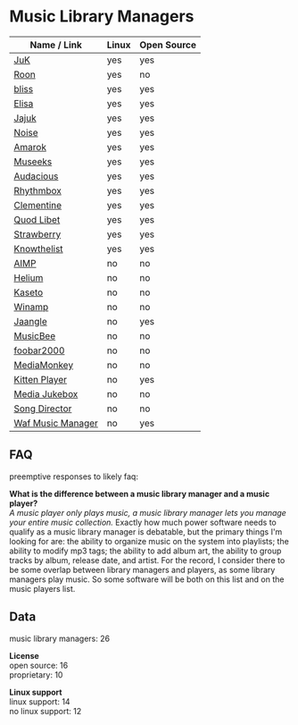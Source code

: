 # Music Library Managers
| Name / Link                                                      | Linux | Open Source |
| ---------------------------------------------------------------- | ----- | ----------- |
| [JuK](https://juk.kde.org/)                                      | yes   | yes         |
| [Roon](https://roonlabs.com/)                                    | yes   | no          |
| [bliss](https://www.blisshq.com/)                                | yes   | yes         |
| [Elisa](https://community.kde.org/Elisa)                         | yes   | yes         |
| [Jajuk](http://jajuk.info/)                                      | yes   | yes         |
| [Noise](https://launchpad.net/noise)                             | yes   | yes         |
| [Amarok](https://amarok.kde.org/)                                | yes   | yes         |
| [Museeks](https://museeks.io/)                                   | yes   | yes         |
| [Audacious](https://audacious-media-player.org/)                 | yes   | yes         |
| [Rhythmbox](https://wiki.gnome.org/Apps/Rhythmbox)               | yes   | yes         |
| [Clementine](https://clementine-player.org/)                     | yes   | yes         |
| [Quod Libet](https://quodlibet.readthedocs.io/en/latest/)        | yes   | yes         |
| [Strawberry](https://strawbs.org/)                               | yes   | yes         |
| [Knowthelist](http://knowthelist.github.io/knowthelist/)         | yes   | yes         |
| [AIMP](http://aimp.ru/)                                          | no    | no          |
| [Helium](https://imploded.com/helium)                            | no    | no          |
| [Kaseto](https://kaseto.com/)                                    | no    | no          |
| [Winamp](http://winamp.com/)                                     | no    | no          |
| [Jaangle](https://jaangle.com/)                                  | no    | yes         |
| [MusicBee](https://getmusicbee.com/)                             | no    | no          |
| [foobar2000](http://foobar2000.org/)                             | no    | no          |
| [MediaMonkey](https://mediamonkey.com/)                          | no    | no          |
| [Kitten Player](https://sourceforge.net/projects/kitten-player/) | no    | yes         |
| [Media Jukebox](https://jriver.com/mj/)                          | no    | no          |
| [Song Director](http://songdirector.com/)                        | no    | no          |
| [Waf Music Manager](http://jbe2277.github.io/musicmanager/)      | no    | yes         |

## FAQ
preemptive responses to likely faq:

**What is the difference between a music library manager and a music player?**  
*A music player only plays music, a music library manager lets you manage your entire music collection.* Exactly how much power software needs to qualify as a music library manager is debatable, but the primary things I'm looking for are: the ability to organize music on the system into playlists; the ability to modify mp3 tags; the ability to add album art, the ability to group tracks by album, release date, and artist. For the record, I consider there to be some overlap between library managers and players, as some library managers play music. So some software will be both on this list and on the music players list.

## Data
music library managers: 26

**License**  
open source: 16  
proprietary: 10

**Linux support**  
linux support: 14  
no linux support: 12
